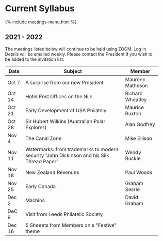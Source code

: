 # Current Syllabus

{% include meetings-menu.html %}

## 2021 - 2022
The meetings listed below will continue to be held using ZOOM.  Log in Details will be emailed
weekly. Please contact the President if you wish to be added to the invitation list.

Date  | Subject | Member
----- | ------- | ------
Oct 7  | A surprise from our new President | Maureen Matheson
Oct 14 | Hotel Post Offices on the Nile | Richard Wheatley
Oct 21 | Early Development of USA Philately | Maurice Buxton
Oct 28 | Sir Hubert Wilkins (Australian Polar Explorer) | Alan Godfrey
Nov 4  | The Canal Zone | Mike Ellison
Nov 11 | Watermarks: from trademarks to modern security "John Dickinson and his Silk Thread Paper"| Wendy Buckle
Nov 18 | New Zealand Revenues | Paul Woods
Nov 25 | Early Canada | Graham Searle
Dec 2 | Machins | David Graham
DeC 9 | Visit from Leeds Philatelic Society
Dec 16 | 6 Sheeets from Members on a "Festive" theme

